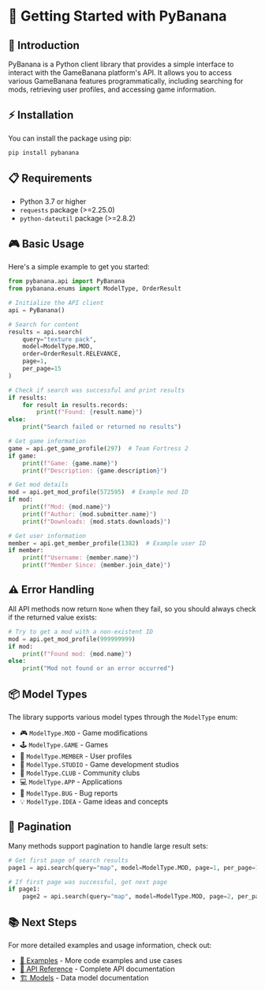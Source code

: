 # 🍌 Getting Started with PyBanana

## 🚀 Introduction

PyBanana is a Python client library that provides a simple interface to interact with the GameBanana platform's API. It allows you to access various GameBanana features programmatically, including searching for mods, retrieving user profiles, and accessing game information.

## ⚡ Installation

You can install the package using pip:

```bash
pip install pybanana
```

## 📋 Requirements

- Python 3.7 or higher
- `requests` package (>=2.25.0)
- `python-dateutil` package (>=2.8.2)

## 🎮 Basic Usage

Here's a simple example to get you started:

```python
from pybanana.api import PyBanana
from pybanana.enums import ModelType, OrderResult

# Initialize the API client
api = PyBanana()

# Search for content
results = api.search(
    query="texture pack",
    model=ModelType.MOD,
    order=OrderResult.RELEVANCE,
    page=1,
    per_page=15
)

# Check if search was successful and print results
if results:
    for result in results.records:
        print(f"Found: {result.name}")
else:
    print("Search failed or returned no results")

# Get game information
game = api.get_game_profile(297)  # Team Fortress 2
if game:
    print(f"Game: {game.name}")
    print(f"Description: {game.description}")

# Get mod details
mod = api.get_mod_profile(572595)  # Example mod ID
if mod:
    print(f"Mod: {mod.name}")
    print(f"Author: {mod.submitter.name}")
    print(f"Downloads: {mod.stats.downloads}")

# Get user information
member = api.get_member_profile(1382)  # Example user ID
if member:
    print(f"Username: {member.name}")
    print(f"Member Since: {member.join_date}")
```

## ⚠️ Error Handling

All API methods now return `None` when they fail, so you should always check if the returned value exists:

```python
# Try to get a mod with a non-existent ID
mod = api.get_mod_profile(999999999)
if mod:
    print(f"Found mod: {mod.name}")
else:
    print("Mod not found or an error occurred")
```

## 📦 Model Types

The library supports various model types through the `ModelType` enum:

- 🎮 `ModelType.MOD` - Game modifications
- 🕹️ `ModelType.GAME` - Games
- 👤 `ModelType.MEMBER` - User profiles
- 🏢 `ModelType.STUDIO` - Game development studios
- 👥 `ModelType.CLUB` - Community clubs
- 💻 `ModelType.APP` - Applications
- 🐛 `ModelType.BUG` - Bug reports
- 💡 `ModelType.IDEA` - Game ideas and concepts

## 📄 Pagination

Many methods support pagination to handle large result sets:

```python
# Get first page of search results
page1 = api.search(query="map", model=ModelType.MOD, page=1, per_page=15)

# If first page was successful, get next page
if page1:
    page2 = api.search(query="map", model=ModelType.MOD, page=2, per_page=15)
```

## 📚 Next Steps

For more detailed examples and usage information, check out:

- [🔨 Examples](examples.md) - More code examples and use cases
- [📖 API Reference](api_reference.md) - Complete API documentation
- [🏗️ Models](models.md) - Data model documentation